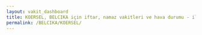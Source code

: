 ```yaml
---
layout: vakit_dashboard
title: KOERSEL, BELCIKA için iftar, namaz vakitleri ve hava durumu - ilçe/eyalet seç
permalink: /BELCIKA/KOERSEL/
---
```


<script type="text/javascript">
  var GLOBAL_COUNTRY = 'BELCIKA';
  var GLOBAL_CITY = 'KOERSEL';
  var GLOBAL_STATE = '';
  var lat = 72;
  var lon = 21;
</script>
